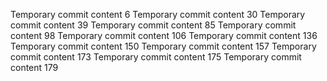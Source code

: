 Temporary commit content 6
Temporary commit content 30
Temporary commit content 39
Temporary commit content 85
Temporary commit content 98
Temporary commit content 106
Temporary commit content 136
Temporary commit content 150
Temporary commit content 157
Temporary commit content 173
Temporary commit content 175
Temporary commit content 179
